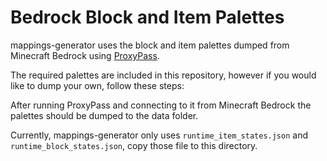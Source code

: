 # Bedrock Block and Item Palettes

mappings-generator uses the block and item palettes dumped from Minecraft Bedrock using [ProxyPass](https://github.com/NukkitX/ProxyPass).

The required palettes are included in this repository, however if you would like to dump your own, follow these steps:

After running ProxyPass and connecting to it from Minecraft Bedrock the palettes should be dumped to the data folder. 

Currently, mappings-generator only uses `runtime_item_states.json` and `runtime_block_states.json`, copy those file to this directory.